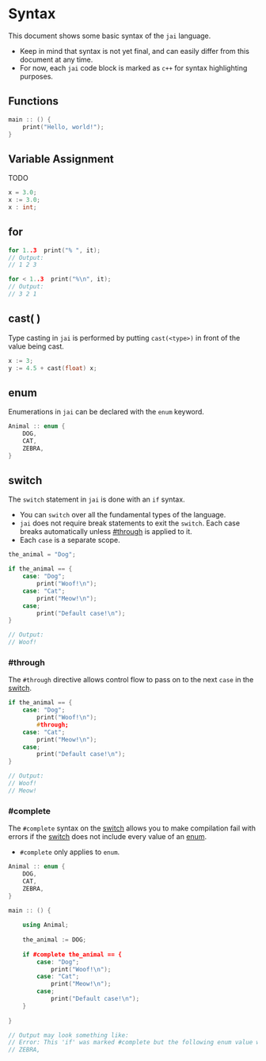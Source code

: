# Syntax

This document shows some basic syntax of the `jai` language.

* Keep in mind that syntax is not yet final, and can easily differ from this document at any time.
* For now, each `jai` code block is marked as `c++` for syntax highlighting purposes.

## Functions

```c++
main :: () {
	print("Hello, world!");
}
```

## Variable Assignment

TODO

```c++
x = 3.0;
x := 3.0;
x : int;
```

## for

```c++
for 1..3  print("% ", it);
// Output:
// 1 2 3 

for < 1..3  print("%\n", it);
// Output:
// 3 2 1 
```

## cast( )

Type casting  in `jai` is performed by putting `cast(<type>)` in front of the value being cast.

```c++
x := 3;
y := 4.5 + cast(float) x;
```

## enum

Enumerations in `jai` can be declared with the `enum` keyword.

```c++
Animal :: enum {
	DOG,
	CAT,
	ZEBRA,
}
```

## switch

The `switch` statement in `jai` is done with an `if` syntax.

* You can `switch` over all the fundamental types of the language.
* `jai` does not require break statements to exit the `switch`. Each case breaks automatically unless [#through](#through) is applied to it.
* Each `case` is a separate scope.

```c++
the_animal = "Dog";

if the_animal == {
	case: "Dog";
		print("Woof!\n");
	case: "Cat";
		print("Meow!\n");
	case;
		print("Default case!\n");
}

// Output:
// Woof!
```

### #through

The `#through` directive allows control flow to pass on to the next `case` in the [switch](#switch).

```c++
if the_animal == {
	case: "Dog";
		print("Woof!\n");
		#through;
	case: "Cat";
		print("Meow!\n");
	case;
		print("Default case!\n");
}

// Output:
// Woof!
// Meow!
```

### #complete

The `#complete` syntax on the [switch](#switch) allows you to make compilation fail with errors if the [switch](#switch) does not include every value of an [enum](#enum).

* `#complete` only applies to `enum`.

```c++
Animal :: enum {
	DOG,
	CAT,
	ZEBRA,
}

main :: () {
	
	using Animal;
	
	the_animal := DOG;
	
	if #complete the_animal == {
        case: "Dog";
            print("Woof!\n");
        case: "Cat";
            print("Meow!\n");
        case;
            print("Default case!\n");
	}
	
}

// Output may look something like:
// Error: This 'if' was marked #complete but the following enum value was missing:
// ZEBRA,
```
